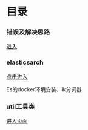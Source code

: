# 目录
### 错误及解决思路

<a href="https://github.com/mpr123/cq/blob/main/%E9%94%99%E8%AF%AF%E5%8F%8A%E8%A7%A3%E5%86%B3%E6%80%9D%E8%B7%AF.md" target="_blank">进入</a>

### elasticsarch

<a href="https://github.com/mpr123/cq/tree/main/elasticsarch" target="_blank">点击进入</a>

Es的docker环境安装、ik分词器

### util工具类

<a href="https://github.com/mpr123/cq/tree/main/%E4%BB%A3%E7%A0%81/utils" target="_blank">进入页面</a>